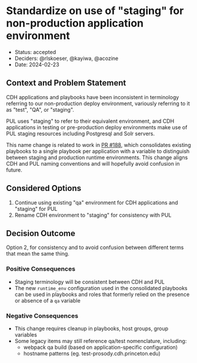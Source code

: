 # Standardize on use of "staging" for non-production application environment

* Status: accepted
* Deciders: @rlskoeser, @kayiwa, @acozine
* Date: 2024-02-23

## Context and Problem Statement

CDH applications and playbooks have been inconsistent in terminology referring to our non-production deploy environment, variously referring to it as "test", "QA", or "staging".

PUL uses "staging" to refer to their equivalent environment, and CDH applications in testing or pre-production deploy environments make use of PUL staging resources including Postgresql and Solr servers.

This name change is related to work in [PR #188](https://github.com/Princeton-CDH/cdh-ansible/pull/188), which consolidates existing playbooks to a single playbook per application with a variable to distinguish between staging and production runtime environments.  This change aligns CDH and PUL naming conventions and will hopefully avoid confusion in future.

## Considered Options

1. Continue using existing "qa" environment for CDH applications and "staging" for PUL
2. Rename CDH environment to "staging" for consistency with PUL

## Decision Outcome

Option 2, for consistency and to avoid confusion between different terms that mean the same thing.

### Positive Consequences

* Staging terminology will be consistent between CDH and PUL
* The new `runtime_env` configuration used in the consolidated playbooks can be used in playbooks and roles that formerly relied on the presence or absence of a `qa` variable

### Negative Consequences

* This change requires cleanup in playbooks, host groups, group variables
* Some legacy items may still reference qa/test nomenclature, including:
    * webpack qa build (based on application-specific configuration)
    * hostname patterns (eg. test-prosody.cdh.princeton.edu)
